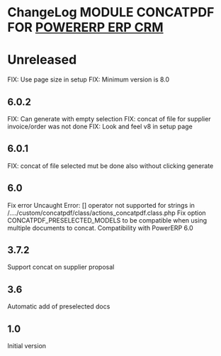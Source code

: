 # ChangeLog MODULE CONCATPDF FOR <a href="https://www.PowerERP.org">POWERERP ERP CRM</a>


# Unreleased

FIX: Use page size in setup
FIX: Minimum version is 8.0

## 6.0.2

FIX: Can generate with empty selection
FIX: concat of file for supplier invoice/order was not done
FIX: Look and feel v8 in setup page

## 6.0.1

FIX: concat of file selected mut be done also without clicking generate

## 6.0

Fix error Uncaught Error: [] operator not supported for strings in /..../custom/concatpdf/class/actions_concatpdf.class.php
Fix option CONCATPDF_PRESELECTED_MODELS to be compatible when using multiple documents to concat.
Compatibility with PowerERP 6.0

## 3.7.2

Support concat on supplier proposal

## 3.6

Automatic add of preselected docs

## 1.0

Initial version

